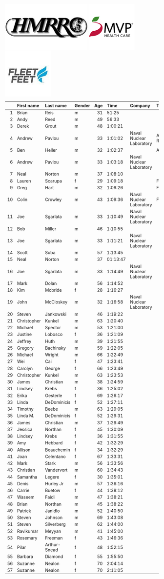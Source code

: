 ![image](hmrrc_65h.jpg) ![image](MVP-1.jpg)  ![image](FF_Logo_Stacked_7-150x118.jpg)  

|    | First name   | Last name    | Gender   |   Age | Time     | Company                  | Team               |   age_grade |
|---:|:-------------|:-------------|:---------|------:|:---------|:-------------------------|:-------------------|------------:|
|  1 | Brian        | Reis         | m        |    31 | 51:25    |                          |                    |       78.96 |
|  2 | Andy         | Reed         | m        |    49 | 56:33    |                          |                    |       79.93 |
|  3 | Derek        | Grout        | m        |    48 | 1:00:21  |                          |                    |       74.27 |
|  4 | Andrew       | Pavlou       | m        |    33 | 1:01:02  | Naval Nuclear Laboratory | Adirondack Runners |       66.66 |
|  5 | Ben          | Heller       | m        |    32 | 1:02:37  |                          | AREEP              |       64.88 |
|  6 | Andrew       | Pavlou       | m        |    33 | 1:03:18  | Naval Nuclear Laboratory |                    |       64.27 |
|  7 | Neal         | Norton       | m        |    37 | 1:08:10  |                          |                    |       60.48 |
|  8 | Lauren       | Scarupa      | f        |    29 | 1:09:18  |                          | Fleet Feet         |       65.79 |
|  9 | Greg         | Hart         | m        |    32 | 1:09:26  |                          | Fleet Feet         |       58.51 |
| 10 | Colin        | Crowley      | m        |    43 | 1:09:36  | Naval Nuclear Laboratory | Fleet Feet         |       61.79 |
| 11 | Joe          | Sgarlata     | m        |    33 | 1:10:49  | Naval Nuclear Laboratory |                    |       57.45 |
| 12 | Bob          | Miller       | m        |    46 | 1:10:55  |                          |                    |       62.15 |
| 13 | Joe          | Sgarlata     | m        |    33 | 1:11:21  | Naval Nuclear Laboratory |                    |       57.02 |
| 14 | Scott        | Suba         | m        |    57 | 1:13:45  |                          |                    |       65.77 |
| 15 | Neal         | Norton       | m        |    37 | 01:13:47 |                          |                    |       55.87 |
| 16 | Joe          | Sgarlata     | m        |    33 | 1:14:49  | Naval Nuclear Laboratory |                    |       54.38 |
| 17 | Mark         | Dolan        | m        |    56 | 1:14:52  |                          |                    |       64.21 |
| 18 | Kim          | Mcbride      | f        |    28 | 1:16:27  |                          |                    |       59.62 |
| 19 | John         | McCloskey    | m        |    32 | 1:16:58  | Naval Nuclear Laboratory |                    |       52.78 |
| 20 | Steven       | Jankowski    | m        |    46 | 1:19:22  |                          |                    |       55.53 |
| 21 | Christopher  | Kunkel       | m        |    63 | 1:20:40  |                          |                    |       63.62 |
| 22 | Michael      | Spector      | m        |    53 | 1:21:00  |                          |                    |       57.78 |
| 23 | Justine      | Lobosco      | f        |    36 | 1:21:09  |                          |                    |       57.04 |
| 24 | Jeffrey      | Huth         | m        |    39 | 1:21:55  |                          |                    |       50.91 |
| 25 | Gregory      | Bachinsky    | m        |    59 | 1:22:05  |                          |                    |       60.2  |
| 26 | Michael      | Wright       | m        |    66 | 1:22:49  |                          |                    |       63.83 |
| 27 | Wei          | Cai          | f        |    47 | 1:23:41  |                          |                    |       59.69 |
| 28 | Carolyn      | George       | f        |    66 | 1:23:49  |                          |                    |       75.56 |
| 29 | Christopher  | Kunkel       | m        |    63 | 1:23:53  |                          |                    |       61.18 |
| 30 | James        | Christian    | m        |    38 | 1:24:59  |                          |                    |       48.77 |
| 31 | Lindsey      | Krebs        | f        |    36 | 1:25:02  |                          |                    |       54.44 |
| 32 | Erika        | Oesterle     | f        |    69 | 1:26:17  |                          |                    |       76.65 |
| 33 | Linda        | DeDominicis  | f        |    52 | 1:27:11  |                          |                    |       60.62 |
| 34 | Timothy      | Beebe        | m        |    63 | 1:29:05  |                          |                    |       57.61 |
| 35 | Linda M.     | DeDominicis  | f        |    52 | 1:29:31  |                          |                    |       59.04 |
| 36 | James        | Christian    | m        |    37 | 1:29:49  |                          |                    |       45.9  |
| 37 | Jessica      | Northan      | f        |    45 | 1:30:09  |                          |                    |       54.37 |
| 38 | Lindsey      | Krebs        | f        |    36 | 1:31:55  |                          |                    |       50.36 |
| 39 | Amy          | Hebbard      | f        |    42 | 1:32:29  |                          |                    |       51.73 |
| 40 | Allison      | Beauchemin   | f        |    34 | 1:32:29  |                          |                    |       49.72 |
| 41 | Joan         | Celentano    | f        |    67 | 1:33:31  |                          |                    |       68.69 |
| 42 | Mark         | Stark        | m        |    56 | 1:33:56  |                          |                    |       51.17 |
| 43 | Christian    | Vandervort   | m        |    60 | 1:34:43  |                          |                    |       52.66 |
| 44 | Samantha     | Legere       | f        |    30 | 1:35:01  |                          |                    |       48.02 |
| 45 | Denis        | Hurley Jr    | m        |    57 | 1:36:16  |                          |                    |       50.39 |
| 46 | Carrie       | Buetow       | f        |    44 | 1:38:12  |                          |                    |       49.48 |
| 47 | Waseem       | Faidi        | m        |    47 | 1:38:21  |                          |                    |       45.19 |
| 48 | Brian        | Northan      | m        |    45 | 1:38:22  |                          |                    |       44.44 |
| 49 | Patrick      | Janidlo      | m        |    52 | 1:40:50  |                          |                    |       46    |
| 50 | Steven       | Johnson      | m        |    69 | 1:43:08  |                          |                    |       52.83 |
| 51 | Steven       | Silverberg   | m        |    62 | 1:44:00  |                          |                    |       48.88 |
| 52 | Ravikumar    | Meyyan       | m        |    41 | 1:45:00  |                          |                    |       40.3  |
| 53 | Rosemary     | Freeman      | f        |    43 | 1:46:36  |                          |                    |       45.22 |
| 54 | Pilar        | Arthur-Snead | f        |    48 | 1:52:15  |                          |                    |       44.97 |
| 55 | Barbara      | Diamond      | f        |    55 | 1:55:50  |                          |                    |       47.3  |
| 56 | Suzanne      | Nealon       | f        |    70 | 2:04:14  |                          |                    |       54.03 |
| 57 | Suzanne      | Nealon       | f        |    70 | 2:11:05  |                          |                    |       51.21 |